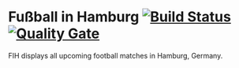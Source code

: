 # Fußball in Hamburg [![Build Status](https://travis-ci.org/ollide/fussball-in-hamburg.svg?branch=develop)](https://travis-ci.org/ollide/fussball-in-hamburg) [![Quality Gate](https://sonarcloud.io/api/project_badges/measure?project=org.ollide%3Afussifinder&metric=alert_status)](https://sonarcloud.io/dashboard?id=org.ollide%3Afussifinder)

FIH displays all upcoming football matches in Hamburg, Germany.